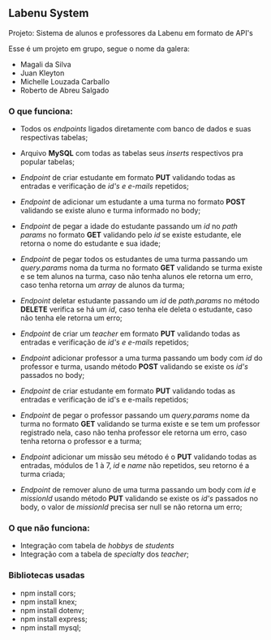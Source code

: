 
## Labenu System

Projeto: Sistema de alunos e professores da Labenu em formato de API's

Esse é um projeto em grupo, segue o nome da galera:
 
 - Magali da Silva
  - Juan Kleyton
  - Michelle Louzada Carballo
  - Roberto de Abreu Salgado

### O que funciona:

- Todos os *endpoints* ligados diretamente com banco de dados e suas respectivas tabelas;

- Arquivo **MySQL** com todas as tabelas seus *inserts* respectivos pra popular tabelas;

- _Endpoint_ de criar estudante em formato **PUT** validando todas as entradas e verificação de *id's e e-mails* repetidos;

- _Endpoint_ de adicionar um estudante a uma turma no formato **POST** validando se existe aluno e turma informado no body;

- _Endpoint_ de pegar a idade do estudante passando um *id* no *path params* no formato **GET** validando pelo *id* se existe estudante, ele retorna o nome do estudante e sua idade;

- _Endpoint_ de pegar todos os estudantes de uma turma passando um *query.params* noma da turma no formato **GET** validando se turma existe e se tem alunos na turma, caso não tenha alunos ele retorna um erro, caso tenha retorna um *array* de alunos da turma;

- _Endpoint_ deletar estudante passando um *id* de *path.params* no método **DELETE** verifica se há um *id*, caso tenha ele deleta o estudante, caso não tenha ele retorna um erro;

- _Endpoint_ de criar um *teacher* em formato **PUT** validando todas as entradas e verificação de *id's e e-mails* repetidos;

- _Endpoint_ adicionar professor a uma turma passando um body com *id* do professor e turma, usando método **POST** validando se existe os *id's* passados no body;

- _Endpoint_ de criar estudante em formato **PUT** validando todas as entradas e verificação de id's e e-mails repetidos;

- _Endpoint_ de pegar o professor passando um  *query.params* nome da turma no formato **GET** validando se turma existe e se tem um professor registrado nela, caso não tenha professor ele retorna um erro, caso tenha retorna o professor e a turma;

- _Endpoint_ adicionar um missão seu método é o  **PUT** validando todas as entradas, módulos de 1 à 7, *id* e *name* não repetidos, seu retorno é a turma criada;

- _Endpoint_ de remover aluno de uma turma passando um body com *id* e *missionId* usando método **PUT** validando se existe os *id's* passados no body, o valor de *missionId* precisa ser null se não retorna um erro;

### O que não funciona:

- Integração com tabela de *hobbys* de *students*
- Integração com a tabela de *specialty* dos *teacher*;


### Bibliotecas usadas

- npm install cors;
- npm install knex;
- npm install dotenv;
- npm install express;
- npm install mysql;
